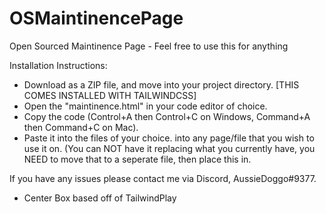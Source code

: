 # OSMaintinencePage
Open Sourced Maintinence Page - Feel free to use this for anything


Installation Instructions:
- Download as a ZIP file, and move into your project directory. [THIS COMES INSTALLED WITH TAILWINDCSS]
- Open the "maintinence.html" in your code editor of choice.
- Copy the code (Control+A then Control+C on Windows, Command+A then Command+C on Mac).
- Paste it into the files of your choice. into any page/file that you wish to use it on. (You can NOT have it replacing what you currently have, you NEED to move that to a seperate file, then place this in.

If you have any issues please contact me via Discord, AussieDoggo#9377.

- Center Box based off of TailwindPlay 